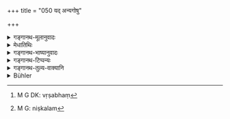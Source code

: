 +++
title = "050 यद् अन्यगोषु"

+++

<details><summary>गङ्गानथ-मूलानुवादः</summary>

If a bull were to beget a hundred calves on others’ cows, those calves would belong to the owners of the cows, and the bull’s emissions would be in vain.—(50)
</details>

<details><summary>मेधातिथिः</summary>

पूर्वेण स्थावरेषु धर्मः प्रसिद्धवद् उदितो ज्ञापितो वा । अनेन तिर्यक्षु परिगृहीतेषु गवादिषु निदर्श्यते । अन्यदीयो वृषभो यद्य् अप्य् अन्यगवीषु वत्सान् बहून् अपि **जनयेन्** न वृषभस्वाम्य् एकम् अपि वत्सं[^१२२] लभेत, सर्व एव ते वत्सा **गोमिनां** गोस्वामिनाम् । **आर्षभम्** ऋषभसंबन्धि **स्कन्दितं** बीजनिषेको **मोघं** वृथा निष्फलम्[^१२३] ॥ ९.५० ॥


[^१२३]:
     M G: niṣkalam


[^१२२]:
     M G DK: vṛṣabhaṃ
</details>

<details><summary>गङ्गानथ-भाष्यानुवादः</summary>

The foregoing verse has indicated and explained the state of things as pertaining to immoveable property; and the present verse points it out in reference to cows and other animate belongings of men.

When one man’s bull begets a number of calves on cows belonging to other men, the owner of the bull does not obtain a single one of those calves; all of these calves belong to the ‘*owners o* *f the cows*’—the persons to whom the cows belong.

‘*Of the bull*’—*i,e*., related to the bull—‘*Emission*’ sowing of seed;—‘*in* *vain*’;—futile, useless.—(50)
</details>

<details><summary>गङ्गानथ-टिप्पन्यः</summary>

This verse is quoted in *Vivādaratnākara* (p. 579).
</details>

<details><summary>गङ्गानथ-तुल्य-वाक्यानि</summary>

**(verses 9.48-56)  
**

[(See the texts under
31-44.)]

See Comparative notes for [Verse 9.48].
</details>

<details><summary>Bühler</summary>

050	If (one man's) bull were to beget a hundred calves on another man's cows, they would belong to the owner of the cows; in vain would the bull have spent his strength.
</details>
